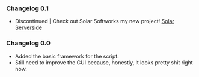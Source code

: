### Changelog 0.1
- Discontinued | Check out Solar Softworks my new project! [Solar Serverside](https://getsolar.vercel.app)


### Changelog 0.0
- Added the basic framework for the script.
- Still need to improve the GUI because, honestly, it looks pretty shit right now.
